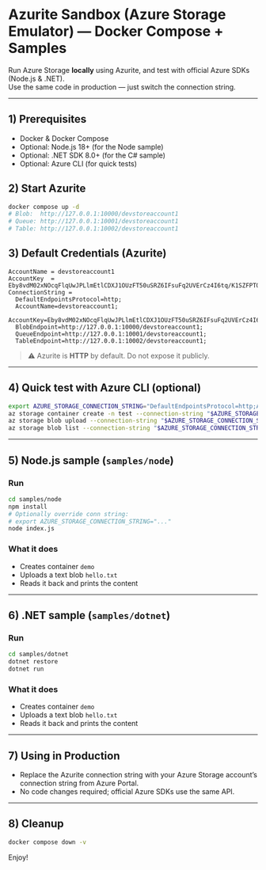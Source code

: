 # Azurite Sandbox (Azure Storage Emulator) — Docker Compose + Samples

Run Azure Storage **locally** using Azurite, and test with official Azure SDKs (Node.js & .NET).  
Use the same code in production — just switch the connection string.

---

## 1) Prerequisites
- Docker & Docker Compose
- Optional: Node.js 18+ (for the Node sample)
- Optional: .NET SDK 8.0+ (for the C# sample)
- Optional: Azure CLI (for quick tests)

## 2) Start Azurite
```bash
docker compose up -d
# Blob:  http://127.0.0.1:10000/devstoreaccount1
# Queue: http://127.0.0.1:10001/devstoreaccount1
# Table: http://127.0.0.1:10002/devstoreaccount1
```

## 3) Default Credentials (Azurite)
```text
AccountName = devstoreaccount1
AccountKey  = Eby8vdM02xNOcqFlqUwJPLlmEtlCDXJ1OUzFT50uSRZ6IFsuFq2UVErCz4I6tq/K1SZFPTOtr/KBHBeksoGMGw==
ConnectionString =
  DefaultEndpointsProtocol=http;
  AccountName=devstoreaccount1;
  AccountKey=Eby8vdM02xNOcqFlqUwJPLlmEtlCDXJ1OUzFT50uSRZ6IFsuFq2UVErCz4I6tq/K1SZFPTOtr/KBHBeksoGMGw==;
  BlobEndpoint=http://127.0.0.1:10000/devstoreaccount1;
  QueueEndpoint=http://127.0.0.1:10001/devstoreaccount1;
  TableEndpoint=http://127.0.0.1:10002/devstoreaccount1;
```

> ⚠️ Azurite is **HTTP** by default. Do not expose it publicly.

---

## 4) Quick test with Azure CLI (optional)
```bash
export AZURE_STORAGE_CONNECTION_STRING="DefaultEndpointsProtocol=http;AccountName=devstoreaccount1;AccountKey=Eby8vdM02xNOcqFlqUwJPLlmEtlCDXJ1OUzFT50uSRZ6IFsuFq2UVErCz4I6tq/K1SZFPTOtr/KBHBeksoGMGw==;BlobEndpoint=http://127.0.0.1:10000/devstoreaccount1;"
az storage container create -n test --connection-string "$AZURE_STORAGE_CONNECTION_STRING"
az storage blob upload --connection-string "$AZURE_STORAGE_CONNECTION_STRING" -f README.md -c test -n hello.txt
az storage blob list --connection-string "$AZURE_STORAGE_CONNECTION_STRING" -c test -o table
```

---

## 5) Node.js sample (`samples/node`)
### Run
```bash
cd samples/node
npm install
# Optionally override conn string:
# export AZURE_STORAGE_CONNECTION_STRING="..."
node index.js
```

### What it does
- Creates container `demo`
- Uploads a text blob `hello.txt`
- Reads it back and prints the content

---

## 6) .NET sample (`samples/dotnet`)
### Run
```bash
cd samples/dotnet
dotnet restore
dotnet run
```

### What it does
- Creates container `demo`
- Uploads a text blob `hello.txt`
- Reads it back and prints the content

---

## 7) Using in Production
- Replace the Azurite connection string with your Azure Storage account’s connection string from Azure Portal.
- No code changes required; official Azure SDKs use the same API.

---

## 8) Cleanup
```bash
docker compose down -v
```

Enjoy!
